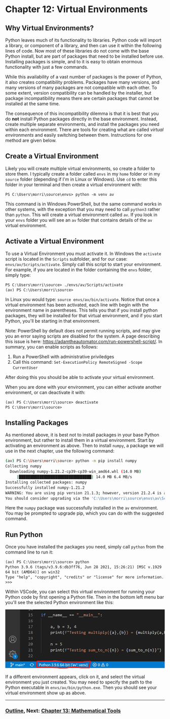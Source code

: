 # Chapter 12: Virtual Environments

## Why Virtual Environments?

Python leaves much of its functionality to libraries.  Python code will import a library, or component of a library, and then can use it within the following lines of code.  Now most of these libraries do not come with the base Python install, but are part of packages that need to be installed before use.  Installing packages is simple, and to it is easy to obtain enormous functionality with just a few commands.

While this availability of a vast number of packages is the power of Python, it also creates compatibility problems.  Packages have many versions, and many versions of many packages are not compatible with each other.  To some extent, version compatibility can be handled by the installer, but package incompatibility means there are certain packages that cannot be installed at the same time.

The consequence of this incompatibility dilemma is that it is best that you do **not** install Python packages directly in the base environment.  Instead, create multiple separate environments, and install the packages you need within each environment.  There are tools for creating what are called *virtual environments* and easily switching between them.  Instructions for one method are given below. 

## Create a Virtual Environment

Likely you will create multiple virtual environments, so create a folder to store them.  I typically create a folder called `envs` in my `home` folder or in my `source` folder (depending if I'm in Linux or Windows).  Use `cd` to enter this folder in your terminal and then create a virtual environment with:
```
PS C:\Users\morri\source\envs> python -m venv av
```
This command is in Windows PowerShell, but the same command works in other systems, with the exception that you may need to call `python3` rather than `python`.  This will create a virtual environment called `av`.  If you look in your `envs` folder you will see an `av` folder that contains details of the `av` virtual environment.  

## Activate a Virtual Environment

To use a Virtual Environment you must activate it.  In Windows the `activate` script is located in the `Scripts` subfolder, and for our case: `envs/av/Scripts/activate`.  Simply call this script to start your environment.  For example, if you are located in the folder containing the `envs` folder, simply type:
```
PS C:\Users\morri\source> ./envs/av/Scripts/activate
(av) PS C:\Users\morri\source>
```
In Linux you would type: `source envs/av/bin/activate`.  Notice that once a virtual environment has been activated, each line with begin with the environment name in parentheses.  This tells you that if you install python packages, they will be installed for that virtual environment, and if you start Python, you'll be starting in that environment.

Note: PowerShell by default does not permit running scripts, and may give you an error saying scripts are disabled for the system.  A page describing this issue is here: https://adamtheautomator.com/run-powershell-script/.  In summary, you can enable scripts as follows:
1. Run a PowerShell with administrative priviledges
2. Call this command: `Set-ExecutionPolicy RemoteSigned -Scope CurrentUser`

After doing this you should be able to activate your virtual environment.

When you are done with your environment, you can either activate another environment, or can deactivate it with:
```
(av) PS C:\Users\morri\source> deactivate
PS C:\Users\morri\source>
```

## Installing Packages

As mentioned above, it is best not to install packages in your base Python environment, but rather to install them in a virtual environment.  Start by activating an environment as above.  Then to install `numpy`, a package we will use in the next chapter, use the following command:
```bash
(av) PS C:\Users\morri\source> python -m pip install numpy
Collecting numpy
  Downloading numpy-1.21.2-cp39-cp39-win_amd64.whl (14.0 MB)
     |████████████████████████████████| 14.0 MB 6.4 MB/s
Installing collected packages: numpy
Successfully installed numpy-1.21.2
WARNING: You are using pip version 21.1.3; however, version 21.2.4 is available.
You should consider upgrading via the 'C:\Users\morri\source\envs\av\Scripts\python.exe -m pip install --upgrade pip' command.
```
Here the `numpy` package was successfully installed in the `av` environment.  You may be prompted to upgrade pip, which you can do with the suggested command.  

## Run Python

Once you have installed the packages you need, simply call `python` from the command line to run it:
```
(av) PS C:\Users\morri\source> python
Python 3.9.6 (tags/v3.9.6:db3ff76, Jun 28 2021, 15:26:21) [MSC v.1929 64 bit (AMD64)] on win32
Type "help", "copyright", "credits" or "license" for more information.
>>>
```
Within VSCode, you can select this virtual environment for running your Python code by first opening a Python file.  Then in the bottom left menu bar you'll see the selected Python environment like this:

![Python Environment](.Images/python_venv.png)

If a different environment appears, click on it, and select the virtual environment you just created.  You may need to specify the path to the Python executable in `envs/av/bin/python.exe`.  Then you should see your virtual environment show up as above.


___
### [Outline](README.md), Next: [Chapter 13: Mathematical Tools](Chapter_13_Mathematical_Tools.md)


